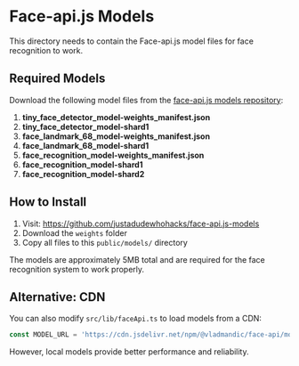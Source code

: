 # Face-api.js Models

This directory needs to contain the Face-api.js model files for face recognition to work.

## Required Models

Download the following model files from the [face-api.js models repository](https://github.com/justadudewhohacks/face-api.js-models):

1. **tiny_face_detector_model-weights_manifest.json**
2. **tiny_face_detector_model-shard1**
3. **face_landmark_68_model-weights_manifest.json**
4. **face_landmark_68_model-shard1**
5. **face_recognition_model-weights_manifest.json**
6. **face_recognition_model-shard1**
7. **face_recognition_model-shard2**

## How to Install

1. Visit: https://github.com/justadudewhohacks/face-api.js-models
2. Download the `weights` folder
3. Copy all files to this `public/models/` directory

The models are approximately 5MB total and are required for the face recognition system to work properly.

## Alternative: CDN

You can also modify `src/lib/faceApi.ts` to load models from a CDN:

```javascript
const MODEL_URL = 'https://cdn.jsdelivr.net/npm/@vladmandic/face-api/model';
```

However, local models provide better performance and reliability.
